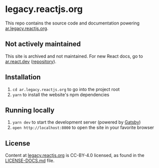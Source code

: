 # legacy.reactjs.org

This repo contains the source code and documentation powering [ar.legacy.reactjs.org](https://ar.legacy.reactjs.org/).

## Not actively maintained

This site is archived and not maintained. For new React docs, go to [ar.react.dev](https://ar.react.dev) ([repository](https://github.com/reactjs/ar.react.dev)).

## Installation

1. `cd ar.legacy.reactjs.org` to go into the project root
1. `yarn` to install the website's npm dependencies

## Running locally

1. `yarn dev` to start the development server (powered by [Gatsby](https://www.gatsbyjs.org))
1. `open http://localhost:8000` to open the site in your favorite browser

## License
Content at [legacy.reactjs.org](https://legacy.reactjs.org/) is CC-BY-4.0 licensed, as found in the [LICENSE-DOCS.md](LICENSE-DOCS.md) file.
